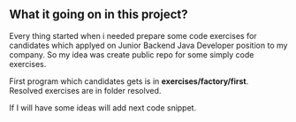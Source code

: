 ## What it going on in this project?

Every thing started when i needed prepare some code exercises for 
candidates which applyed on Junior Backend Java Developer position to my company.
So my idea was create public repo for some simply code exercises.

First program which candidates gets is in **exercises/factory/first**.<br>
Resolved exercises are in folder resolved.

If I will have some ideas will add next code snippet.
